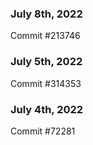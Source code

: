 ### July 8th, 2022

Commit #213746

### July 5th, 2022

Commit #314353


### July 4th, 2022

Commit #72281
